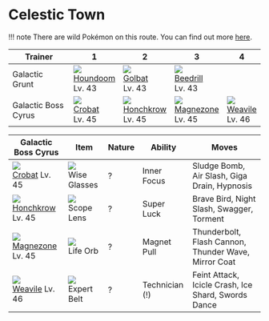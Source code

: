 # Celestic Town

!!! note
    There are wild Pokémon on this route. You can find out more [here](/wild_pokemon/celestic_town/).


Trainer             | 1                                   | 2                                   | 3                                   | 4                                   
---                 | ---                                 | ---                                 | ---                                 | ---                                 
Galactic Grunt      | ![][229]<br> [Houndoom]<br> Lv. 43  | ![][042]<br> [Golbat]<br> Lv. 43    | ![][015]<br> [Beedrill]<br> Lv. 43  
Galactic Boss Cyrus | ![][169]<br> [Crobat]<br> Lv. 45    | ![][430]<br> [Honchkrow]<br> Lv. 45 | ![][462]<br> [Magnezone]<br> Lv. 45 | ![][461]<br> [Weavile]<br> Lv. 46   

Galactic Boss Cyrus | Item         | Nature  | Ability       | Moves
---                 | ---          | ---     | ---           | ---
![][169]<br> [Crobat] Lv. 45          | ![][wise-glasses]<br> Wise Glasses      | ?        | Inner Focus         | Sludge Bomb, Air Slash, Giga Drain, Hypnosis
![][430]<br> [Honchkrow] Lv. 45       | ![][scope-lens]<br> Scope Lens          | ?        | Super Luck          | Brave Bird, Night Slash, Swagger, Torment
![][462]<br> [Magnezone] Lv. 45       | ![][life-orb]<br> Life Orb              | ?        | Magnet Pull         | Thunderbolt, Flash Cannon, Thunder Wave, Mirror Coat
![][461]<br> [Weavile] Lv. 46         | ![][expert-belt]<br> Expert Belt        | ?        | Technician (!)      | Feint Attack, Icicle Crash, Ice Shard, Swords Dance


[Beedrill]: /pokemon_changes/015/
[Golbat]: /pokemon_changes/042/
[Crobat]: /pokemon_changes/169/
[Houndoom]: /pokemon_changes/229/
[Honchkrow]: /pokemon_changes/430/
[Weavile]: /pokemon_changes/461/
[Magnezone]: /pokemon_changes/462/
[expert-belt]: /img/items/expert-belt.png
[life-orb]: /img/items/life-orb.png
[scope-lens]: /img/items/scope-lens.png
[wise-glasses]: /img/items/wise-glasses.png
[015]: /img/pokemon/015.png
[042]: /img/pokemon/042.png
[169]: /img/pokemon/169.png
[229]: /img/pokemon/229.png
[430]: /img/pokemon/430.png
[461]: /img/pokemon/461.png
[462]: /img/pokemon/462.png

